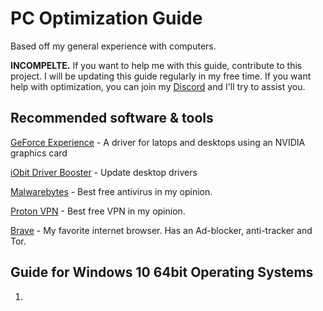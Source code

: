 # PC Optimization Guide
Based off my general experience with computers.

**INCOMPELTE.** If you want to help me with this guide, contribute to this project. I will be updating this guide regularly in my free time.
If you want help with optimization, you can join my [Discord](https://discord.gg/wngc) and I'll try to assist you. 

## Recommended software & tools
[GeForce Experience](https://www.nvidia.com/en-us/geforce/geforce-experience/) - A driver for latops and desktops using an NVIDIA graphics card

[iObit Driver Booster](https://www.iobit.com/en/driver-booster.php) - Update desktop drivers 

[Malwarebytes](https://www.malwarebytes.com/mwb-download/) - Best free antivirus in my opinion.

[Proton VPN](https://protonvpn.com/) - Best free VPN in my opinion.

[Brave](https://brave.com/) - My favorite internet browser. Has an Ad-blocker, anti-tracker and Tor.


## Guide for Windows 10 64bit Operating Systems
1. 
